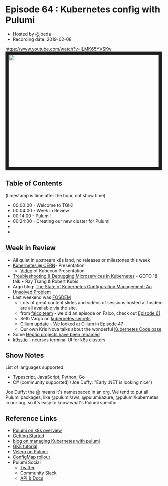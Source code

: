 # Episode 64 : Kubernetes config with Pulumi

- Hosted by @jbeda
- Recording date: 2019-02-08

https://www.youtube.com/watch?v=ILMK65YVSKw
<a href="https://www.youtube.com/watch?v=ILMK65YVSKw
" target="_blank"><img src="http://img.youtube.com/vi/ILMK65YVSKw/hqdefault.jpg" width="480" height="360" border="10" /></a>

## Table of Contents

(timestamp is time after the hour, not show time)

- 00:00:00 - Welcome to TGIK!
- 00:04:00 - Week in Review
- 00:14:00 - Pulumi!
- 00:24:00 - Creating our new cluster for Pulumi
-
-

## Week in Review

- All quiet in upstream k8s land, no releases or milestones this week
- [Kubernetes @ CERN](https://speakerdeck.com/rochaporto/kubernetes-at-cern-use-cases-integration-and-challenges)- Presentation
    - [Video](https://www.youtube.com/watch?v=2PRGUOxL36M) of Kubecon Presentation
- [Troubleshooting & Debugging Microservices in Kubernetes](https://www.youtube.com/watch?v=2hxTTyc6IH8) - GOTO 18 talk • Ray Tsang & Robert Kubis
- Argo blog: [The State of Kubernetes Configuration Management: An Unsolved Problem](https://blog.argoproj.io/the-state-of-kubernetes-configuration-management-d8b06c1205)
- Last weekend was [FOSDEM](https://fosdem.org/2019/)
    - Lots of great content slides and videos of sessions hosted at fosdem are all available via the site.
    - from [falco team](https://fosdem.org/2019/schedule/event/falco_container_monitoring/) - we did an episode on Falco, check out [Episode 61](https://www.youtube.com/watch?v=fjoxmTeh3Fk)
    - Seth Vargo on [kubernetes secrets](https://fosdem.org/2019/schedule/event/base64_not_encryption/)
    - [Cilium update](https://fosdem.org/2019/schedule/event/cilium_overview_and_updates/) - We looked at Cilium in [Episode 47](https://www.youtube.com/watch?v=I8Tp7jU2oJk)
    - Our own Kris Nova talks about the wonderful [Kubernetes Code base](https://fosdem.org/2019/schedule/event/kubernetesclusterfuck/)
- Some [Heptio projects have been renamed](https://blogs.vmware.com/cloudnative/2019/02/05/welcoming-heptio-open-source-projects-to-vmware/)
- [k9ss.io](https://k9ss.io/) - ncurses terminal UI for k8s clusters


## Show Notes

List of languages supported:
- Typescript, JavaScript, Python, Go
- C# (community supported) (Joe Duffy: "Early .NET is looking nice")

Joe Duffy: the @ means it's namespaced in an org. We tend to put all Pulumi packages, like @pulumi/aws, @pulumi/azure, @pulumi/kubernetes in our org, so it's easy to know what's Pulumi specific.


## Reference Links

* [Pulumi on k8s overview](https://www.pulumi.com/kubernetes/)
* [Getting Started](https://pulumi.io/quickstart/)
* [blog on managing Kubernetes with pulumi](https://blog.pulumi.com/program-kubernetes-with-11-cloud-native-pulumi-pearls)
* [GKE tutorial](https://pulumi.io/quickstart/gcp/tutorial-gke.html)
* [Velero on Pulumi](https://github.com/joeduffy/velero/blob/joeduffy/pulumify/conf/README.md)
* [ConfigMap rollout](https://pulumi.io/quickstart/kubernetes/tutorial-configmap-rollout.html)
* Pulumi Social
    * [Twitter](https://twitter.com/pulumicorp)
    * [Community Slack](https://slack.pulumi.io/)
    * [API & Docs](https://pulumi.io)